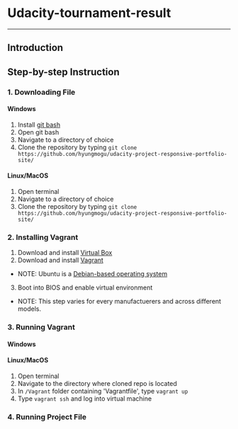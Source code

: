 # Udacity-tournament-result

---

## Introduction

## Step-by-step Instruction

### 1. Downloading File

#### Windows

1. Install [git bash](https://git-scm.com/downloads) 
2. Open git bash
3. Navigate to a directory of choice
4. Clone the repository by typing `git clone https://github.com/hyungmogu/udacity-project-responsive-portfolio-site/`

#### Linux/MacOS

1. Open terminal
2. Navigate to a directory of choice
3. Clone the repository by typing `git clone https://github.com/hyungmogu/udacity-project-responsive-portfolio-site/` 

### 2. Installing Vagrant

1. Download and install [Virtual Box](https://www.virtualbox.org/)
2. Download and install [Vagrant](https://www.vagrantup.com/downloads.html)
  - NOTE: Ubuntu is a [Debian-based operating system](https://en.wikipedia.org/wiki/Ubuntu_(operating_system)) 
3. Boot into BIOS and enable virtual environment
  - NOTE: This step varies for every manufactuerers and across different models.  

### 3. Running Vagrant

#### Windows

#### Linux/MacOS

1. Open terminal
2. Navigate to the directory where cloned repo is located
3. In `/Vagrant` folder containing 'Vagrantfile', type `vagrant up`
4. Type `vagrant ssh` and log into virtual machine

### 4. Running Project File


